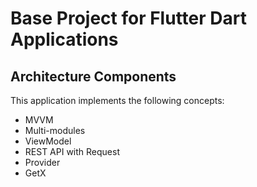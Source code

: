 # Base Project for Flutter Dart Applications
## Architecture Components
This application implements the following concepts:

  * MVVM
  * Multi-modules
  * ViewModel
  * REST API with Request
  * Provider
  * GetX 

